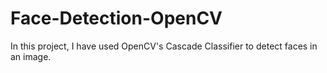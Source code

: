 # Face-Detection-OpenCV
In this project, I have used OpenCV's Cascade Classifier to detect faces in an image.
